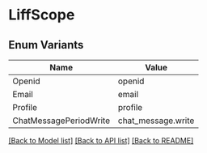 # LiffScope

## Enum Variants

| Name | Value |
|---- | -----|
| Openid | openid |
| Email | email |
| Profile | profile |
| ChatMessagePeriodWrite | chat_message.write |


[[Back to Model list]](../README.md#documentation-for-models) [[Back to API list]](../README.md#documentation-for-api-endpoints) [[Back to README]](../README.md)


